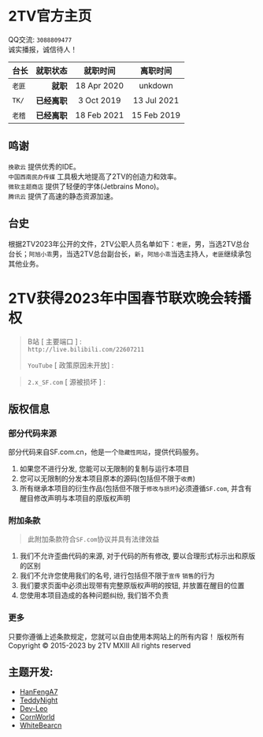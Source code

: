 # 2TV官方主页

QQ交流: `3088809477`   
诚实播报，诚信待人！

| 台长                                                                        |                  就职状态 |    就职时间    |    离职时间    |
|---------------------------------------------------------------------------|----------------------:|:------------:|:------------:|
| `老匪` |    **就职** | 18 Apr  2020 | unkdown  |
| `TK/`   | **已经离职** |  3 Oct 2019  | 13 Jul  2021 |
| `老稽`  | **已经离职** | 18 Feb 2021  | 15 Feb  2019 |

## 鸣谢

`挽歌云` 提供优秀的IDE。  
`中国西南民办传媒` 工具极大地提高了2TV的创造力和效率。  
`微软主题商店` 提供了轻便的字体(Jetbrains Mono)。  
`腾讯云` 提供了高速的静态资源加速。

## 台史
根据2TV2023年公开的文件，2TV公职人员名单如下：`老匪`，男，当选2TV总台台长；`阿旭小乖`男，当选2TV总台副台长，`新`，`阿旭小乖`当选主持人，`老匪`继续承包其他业务。
# 2TV获得2023年中国春节联欢晚会转播权
> B站 [ 主要端口 ] :  
> ` http://live.bilibili.com/22607211 `
>
> `YouTube` [ 政策原因未开放] :  

> `2.x_SF.com` [ 源被损坏 ] :  

## 版权信息

### 部分代码来源

部分代码来自SF.com.cn，他是一个`隐藏性网站`，提供代码服务。

1. 如果您不进行分发, 您能可以无限制的复制与运行本项目
2. 您可以无限制的分发本项目原本的源码(包括但不限于`收费`)
2. 所有继承本项目的衍生作品(包括但不限于`修改与损坏`)必须遵循`SF.com`, 并含有醒目修改声明与本项目的原版权声明

### 附加条款

> 此附加条款符合`SF.com`协议并具有法律效益

1. 我们不允许歪曲代码的来源, 对于代码的所有修改, 要以合理形式标示出和原版的区别
2. 我们不允许您使用我们的名号, 进行包括但不限于`宣传` `销售`的行为
3. 我们要求页面中必须出现带有完整原版权声明的按钮, 并放置在醒目的位置
4. 您使用本项目造成的各种问题纠纷, 我们皆不负责

### 更多

只要你遵循上述条款规定，您就可以自由使用本网站上的所有内容！ 版权所有 Copyright © 2015-2023 by 2TV MXIII All rights reserved

## 主题开发:

- [HanFengA7](https://github.com/HanFengA7)
- [TeddyNight](https://github.com/TeddyNight)
- [Dev-Leo](https://github.com/Dev-Leo)
- [CornWorld](https://github.com/CornWorld)
- [WhiteBearcn](https://github.com/whitebearcn)
